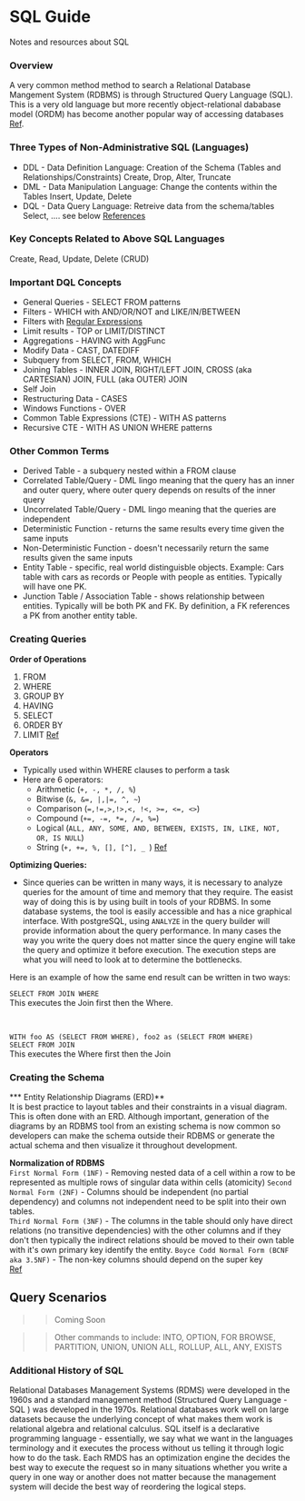 # SQL Guide
Notes and resources about SQL  

###  Overview
A very common method method to search a Relational Database Mangement System (RDBMS) is through Structured Query Language (SQL).  This is a very old language but more recently object-relational dababase model (ORDM) has become another popular way of accessing databases [Ref](https://www.techopedia.com/definition/8714/object-relational-database-ord).  

### Three Types of Non-Administrative SQL (Languages)
- DDL - Data Definition Language:  Creation of the Schema (Tables and Relationships/Constraints)
        Create, Drop, Alter, Truncate
- DML - Data Manipulation Language: Change the contents within the Tables
        Insert, Update, Delete
- DQL - Data Query Language: Retreive data from the schema/tables
        Select, .... see below
[References](https://www.guru99.com/sql-commands-dbms-query.html)


### Key Concepts Related to Above SQL Languages
Create, Read, Update, Delete (CRUD)  

### Important DQL Concepts
* General Queries - SELECT FROM patterns
* Filters - WHICH with AND/OR/NOT and LIKE/IN/BETWEEN
* Filters with [Regular Expressions](https://www.postgresql.org/docs/current/functions-matching.html)
* Limit results - TOP or LIMIT/DISTINCT
* Aggregations - HAVING with AggFunc
* Modify Data - CAST, DATEDIFF
* Subquery from SELECT, FROM, WHICH
* Joining Tables - INNER JOIN, RIGHT/LEFT JOIN, CROSS (aka CARTESIAN) JOIN, FULL (aka OUTER) JOIN
* Self Join
* Restructuring Data - CASES
* Windows Functions - OVER
* Common Table Expressions (CTE) - WITH AS patterns
* Recursive CTE - WITH AS UNION WHERE patterns

### Other Common Terms
* Derived Table - a subquery nested within a FROM clause
* Correlated Table/Query - DML lingo meaning that the query has an inner and outer query, where outer query depends on results of the inner query
* Uncorrelated Table/Query - DML lingo meaning that the queries are independent  
* Deterministic Function - returns the same results every time given the same inputs
* Non-Deterministic Function - doesn't necessarily return the same results given the same inputs  
* Entity Table - specific, real world distinguisble objects.  Example:  Cars table with cars as records or People with people as entities.  Typically will have one PK.
* Junction Table / Association Table - shows relationship between entities.  Typically will be both PK and FK.  By definition, a FK references a PK from another entity table.
### Creating Queries

**Order of Operations**  
1.  FROM
1.  WHERE
1.  GROUP BY
1.  HAVING
1.  SELECT
1.  ORDER BY
1.  LIMIT
[Ref](https://www.sisense.com/blog/sql-query-order-of-operations/)

**Operators**
* Typically used within WHERE clauses to perform a task
* Here are 6 operators:
    * Arithmetic (`+, -, *, /, %`)
    * Bitwise (`&, &=, |,|=, ^, ~`)
    * Comparison (`=,!=,>,!>,<, !<, >=, <=, <>`)
    * Compound (`+=, -=, *=, /=, %=`)
    * Logical (`ALL, ANY, SOME, AND, BETWEEN, EXISTS, IN, LIKE, NOT, OR, IS NULL`)
    * String (`+, +=, %, [], [^], _ `)
[Ref](https://www.dataquest.io/blog/sql-operators/)

**Optimizing Queries:**  
- Since queries can be written in many ways, it is necessary to analyze queries for the amount of time and memory that they require.  The easist way of doing this is by using built in tools of your RDBMS.  In some database systems, the tool is easily accessible and has a nice graphical interface.  With postgreSQL, using `ANALYZE` in the query builder will provide information about the query performance.  In many cases the way you write the query does not matter since the query engine will take the query and optimize it before execution.  The execution steps are what you will need to look at to determine the bottlenecks.  

Here is an example of how the same end result can be written in two ways:   

`SELECT FROM JOIN WHERE`  
This executes the Join first then the Where.  
  
<br>

`WITH foo AS (SELECT FROM WHERE), foo2 as (SELECT FROM WHERE)`    
`SELECT FROM JOIN`  
This executes the Where first then the Join  

### Creating the Schema  

*** Entity Relationship Diagrams (ERD)**  
It is best practice to layout tables and their constraints in a visual diagram.  This is often done with an ERD.  Although important, generation of the diagrams by an RDBMS tool from an existing schema is now common so developers can make the schema outside their RDBMS or generate the actual schema and then visualize it throughout development.  

**Normalization of RDBMS**  
`First Normal Form (1NF)` -  Removing nested data of a cell within a row to be represented as multiple rows of singular data within cells (atomicity)
`Second Normal Form (2NF)` - Columns should be independent (no partial dependency) and columns not independent need to be split into their own tables.  
`Third Normal Form (3NF)` - The columns in the table should only have direct relations (no transitive dependencies) with the other columns and if they don't then typically the indirect relations should be moved to their own table with it's own primary key identify the entity.
`Boyce Codd Normal Form (BCNF aka 3.5NF)` - The non-key columns should depend on the super key  
[Ref](https://www.simplilearn.com/tutorials/sql-tutorial/what-is-normalization-in-sql)



## Query Scenarios

>> Coming Soon  

>> Other commands to include:  INTO, OPTION, FOR BROWSE, PARTITION, UNION, UNION ALL, ROLLUP, ALL, ANY, EXISTS  

### Additional History of SQL
Relational Databases Management Systems (RDMS) were developed in the 1960s and a standard management method (Structured Query Language - SQL ) was developed in the 1970s.  Relational databases work well on large datasets because the underlying concept of what makes them work is relational algebra and relational calculus.  SQL itself is a declarative programming language - essentially, we say what we want in the languages terminology and it executes the process without us telling it through logic how to do the task.  Each RMDS has an optimization engine the decides the best way to execute the request so in many situations whether you write a query in one way or another does not matter because the management system will decide the best way of reordering the logical steps.